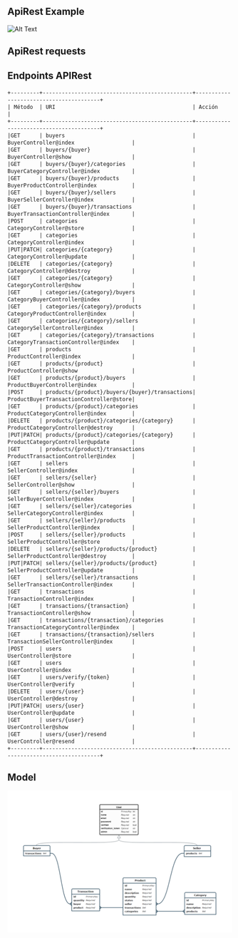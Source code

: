 ## ApiRest Example

![Alt Text]()

## ApiRest requests


## Endpoints APIRest


	+---------+-----------------------------------------------+----------------------------------------+
	| Método  | URI                                           | Acción                                 |
	+---------+-----------------------------------------------+----------------------------------------+
	|GET      | buyers                                        | BuyerController@index                  |
	|GET      | buyers/{buyer}                                | BuyerController@show                   |
	|GET      | buyers/{buyer}/categories                     | BuyerCategoryController@index          |
	|GET      | buyers/{buyer}/products                       | BuyerProductController@index           |
	|GET      | buyers/{buyer}/sellers                        | BuyerSellerController@index            |
	|GET      | buyers/{buyer}/transactions                   | BuyerTransactionController@index       |
	|POST     | categories                                    | CategoryController@store               |
	|GET      | categories                                    | CategoryController@index               |
	|PUT|PATCH| categories/{category}                         | CategoryController@update              |
	|DELETE   | categories/{category}                         | CategoryController@destroy             |
	|GET      | categories/{category}                         | CategoryController@show                |
	|GET      | categories/{category}/buyers                  | CategoryBuyerController@index          |
	|GET      | categories/{category}/products                | CategoryProductController@index        |
	|GET      | categories/{category}/sellers                 | CategorySellerController@index         |
	|GET      | categories/{category}/transactions            | CategoryTransactionController@index    |
	|GET      | products                                      | ProductController@index                |
	|GET      | products/{product}                            | ProductController@show                 |
	|GET      | products/{product}/buyers                     | ProductBuyerController@index           |
	|POST     | products/{product}/buyers/{buyer}/transactions| ProductBuyerTransactionController@store|
	|GET      | products/{product}/categories                 | ProductCategoryController@index        |
	|DELETE   | products/{product}/categories/{category}      | ProductCategoryController@destroy      |
	|PUT|PATCH| products/{product}/categories/{category}      | ProductCategoryController@update       |
	|GET      | products/{product}/transactions               | ProductTransactionController@index     |
	|GET      | sellers                                       | SellerController@index                 |
	|GET      | sellers/{seller}                              | SellerController@show                  |
	|GET      | sellers/{seller}/buyers                       | SellerBuyerController@index            |
	|GET      | sellers/{seller}/categories                   | SellerCategoryController@index         |
	|GET      | sellers/{seller}/products                     | SellerProductController@index          |
	|POST     | sellers/{seller}/products                     | SellerProductController@store          |
	|DELETE   | sellers/{seller}/products/{product}           | SellerProductController@destroy        |
	|PUT|PATCH| sellers/{seller}/products/{product}           | SellerProductController@update         |
	|GET      | sellers/{seller}/transactions                 | SellerTransactionController@index      |
	|GET      | transactions                                  | TransactionController@index            |
	|GET      | transactions/{transaction}                    | TransactionController@show             |
	|GET      | transactions/{transaction}/categories         | TransactionCategoryController@index    |
	|GET      | transactions/{transaction}/sellers            | TransactionSellerController@index      |
	|POST     | users                                         | UserController@store                   |
	|GET      | users                                         | UserController@index                   |
	|GET      | users/verify/{token}                          | UserController@verify                  |
	|DELETE   | users/{user}                                  | UserController@destroy                 |
	|PUT|PATCH| users/{user}                                  | UserController@update                  |
	|GET      | users/{user}                                  | UserController@show                    |
	|GET      | users/{user}/resend                           | UserController@resend                  |
	+---------+-----------------------------------------------+----------------------------------------+	

## Model

![Alt Text](https://github.com/Gatop/laravel-c1-apirestful/blob/master/doc/DOC-Purchase-Sale-System.png)
